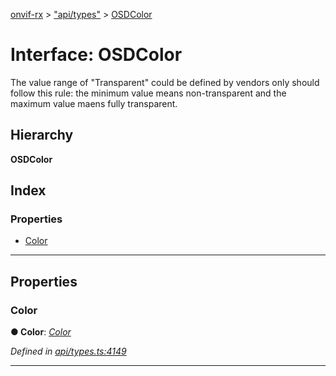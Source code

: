 [onvif-rx](../README.md) > ["api/types"](../modules/_api_types_.md) > [OSDColor](../interfaces/_api_types_.osdcolor.md)

# Interface: OSDColor

The value range of "Transparent" could be defined by vendors only should follow this rule: the minimum value means non-transparent and the maximum value maens fully transparent.

## Hierarchy

**OSDColor**

## Index

### Properties

* [Color](_api_types_.osdcolor.md#color)

---

## Properties

<a id="color"></a>

###  Color

**● Color**: *[Color](_api_types_.color.md)*

*Defined in [api/types.ts:4149](https://github.com/patrickmichalina/onvif-rx/blob/f117e44/src/api/types.ts#L4149)*

___

